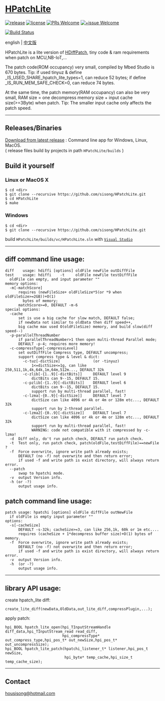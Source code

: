 # [HPatchLite](https://github.com/sisong/HPatchLite)
[![release](https://img.shields.io/badge/release-v0.4.2-blue.svg)](https://github.com/sisong/HPatchLite/releases) 
[![license](https://img.shields.io/badge/license-MIT-blue.svg)](https://github.com/sisong/HPatchLite/blob/main/LICENSE) 
[![PRs Welcome](https://img.shields.io/badge/PRs-welcome-blue.svg)](https://github.com/sisong/HPatchLite/pulls)
[![+issue Welcome](https://img.shields.io/github/issues-raw/sisong/HPatchLite?color=green&label=%2Bissue%20welcome)](https://github.com/sisong/HPatchLite/issues)   

[![Build Status](https://github.com/sisong/HPatchLite/workflows/ci/badge.svg?branch=main)](https://github.com/sisong/HPatchLite/actions?query=workflow%3Aci+branch%3Amain)   

 english | [中文版](README_cn.md)   

HPatchLite is a lite version of [HDiffPatch](https://github.com/sisong/HDiffPatch), tiny code & ram requirements when patch on MCU,NB-IoT,...   

The patch code(ROM occupancy) very small, compiled by Mbed Studio is 670 bytes. 
Tip: if used tinyuz & define _IS_USED_SHARE_hpatch_lite_types=1, can reduce 52 bytes; 
if define _IS_RUN_MEM_SAFE_CHECK=0, can reduce 74 bytes.   

At the same time, the patch memory(RAM occupancy) can also be very small, 
RAM size = one decompress memory size + input cache size(>=3Byte) when patch. 
Tip: The smaller input cache only affects the patch speed.   

---
## Releases/Binaries
[Download from latest release](https://github.com/sisong/HPatchLite/releases) : Command line app for Windows, Linux, MacOS.     
( release files build by projects in path `HPatchLite/builds` )   

## Build it yourself
### Linux or MacOS X ###
```
$ cd <dir>
$ git clone --recursive https://github.com/sisong/HPatchLite.git
$ cd HPatchLite
$ make
```

### Windows ###
```
$ cd <dir>
$ git clone --recursive https://github.com/sisong/HPatchLite.git
```
build `HPatchLite/builds/vc/HPatchLite.sln` with [`Visual Studio`](https://visualstudio.microsoft.com)   

---
## **diff** command line usage:  
```
diff    usage: hdiffi [options] oldFile newFile outDiffFile
test    usage: hdiffi    -t     oldFile newFile testDiffFile
  oldFile can empty, and input parameter ""
memory options:
  -m[-matchScore]
      requires (newFileSize+ oldFileSize*5(or *9 when oldFileSize>=2GB))+O(1)
        bytes of memory;
      matchScore>=0, DEFAULT -m-6
special options:
  -cache
      set is use a big cache for slow match, DEFAULT false;
      if newData not similar to oldData then diff speed++,
      big cache max used O(oldFileSize) memory, and build slow(diff speed--)
  -p-parallelThreadNumber
      if parallelThreadNumber>1 then open multi-thread Parallel mode;
      DEFAULT -p-4; requires more memory!
  -c-compressType[-compressLevel]
      set outDiffFile Compress type, DEFAULT uncompress;
      support compress type & level & dict:
        -c-tuz[-dictSize]               (or -tinyuz)
            1<=dictSize<=1g, can like 250,511,1k,4k,64k,1m,64m,512m..., DEFAULT 32k
        -c-zlib[-{1..9}[-dictBits]]     DEFAULT level 9
            dictBits can 9--15, DEFAULT 15.
        -c-pzlib[-{1..9}[-dictBits]]    DEFAULT level 6
            dictBits can 9--15, DEFAULT 15.
            support run by multi-thread parallel, fast!
        -c-lzma[-{0..9}[-dictSize]]     DEFAULT level 7
            dictSize can like 4096 or 4k or 4m or 128m etc..., DEFAULT 32k
            support run by 2-thread parallel.
        -c-lzma2[-{0..9}[-dictSize]]    DEFAULT level 7
            dictSize can like 4096 or 4k or 4m or 128m etc..., DEFAULT 32k
            support run by multi-thread parallel, fast!
            WARNING: code not compatible with it compressed by -c-lzma!
  -d  Diff only, do't run patch check, DEFAULT run patch check.
  -t  Test only, run patch check, patch(oldFile,testDiffFile)==newFile ?
  -f  Force overwrite, ignore write path already exists;
      DEFAULT (no -f) not overwrite and then return error;
      if used -f and write path is exist directory, will always return error.
  --patch
      swap to hpatchi mode.
  -v  output Version info.
  -h (or -?)
      output usage info.
```

## **patch** command line usage:  
```
patch usage: hpatchi [options] oldFile diffFile outNewFile
  if oldFile is empty input parameter ""
options:
  -s[-cacheSize]
      DEFAULT -s-32k; cacheSize>=3, can like 256,1k, 60k or 1m etc....
      requires (cacheSize + 1*decompress buffer size)+O(1) bytes of memory.
  -f  Force overwrite, ignore write path already exists;
      DEFAULT (no -f) not overwrite and then return error;
      if used -f and write path is exist directory, will always return error.
  -v  output Version info.
  -h  (or -?)
      output usage info.
```

---
## library API usage:
create hpatch_lite diff:
```
create_lite_diff(newData,OldData,out_lite_diff,compressPlugin,...);
```
apply patch:
```
hpi_BOOL hpatch_lite_open(hpi_TInputStreamHandle diff_data,hpi_TInputStream_read read_diff,
                          hpi_compressType* out_compress_type,hpi_pos_t* out_newSize,hpi_pos_t* out_uncompressSize);
hpi_BOOL hpatch_lite_patch(hpatchi_listener_t* listener,hpi_pos_t newSize,
                           hpi_byte* temp_cache,hpi_size_t temp_cache_size);
```

---
## Contact
housisong@hotmail.com  